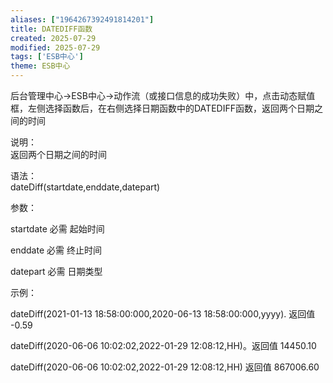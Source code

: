 ```yaml
---
aliases: ["1964267392491814201"]
title: DATEDIFF函数
created: 2025-07-29
modified: 2025-07-29
tags: ['ESB中心']
theme: ESB中心
---
```


后台管理中心->ESB中心->动作流（或接口信息的成功失败）中，点击动态赋值框，左侧选择函数后，在右侧选择日期函数中的DATEDIFF函数，返回两个日期之间的时间

说明：  
返回两个日期之间的时间  

语法：  
dateDiff(startdate,enddate,datepart)  

参数：

startdate 必需 起始时间

enddate 必需 终止时间

datepart 必需 日期类型

示例：

dateDiff(2021-01-13 18:58:00:000,2020-06-13 18:58:00:000,yyyy). 返回值 -0.59

dateDiff(2020-06-06 10:02:02,2022-01-29 12:08:12,HH)。返回值 14450.10

dateDiff(2020-06-06 10:02:02,2022-01-29 12:08:12,HH) 返回值 867006.60